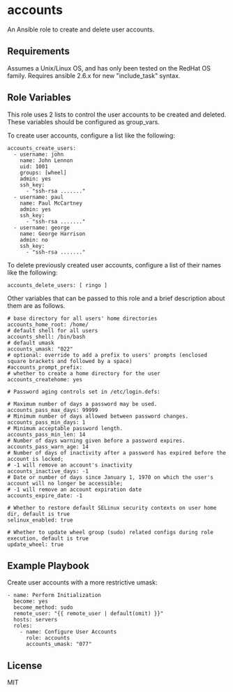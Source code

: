 accounts
========

An Ansible role to create and delete user accounts.

Requirements
------------

Assumes a Unix/Linux OS, and has only been tested on the RedHat OS family.
Requires ansible 2.6.x for new "include_task" syntax.

Role Variables
--------------

This role uses 2 lists to control the user accounts to be created and deleted.
These variables should be configured as group_vars.

To create user accounts, configure a list like the following:

    accounts_create_users:
      - username: john
        name: John Lennon
        uid: 1001
        groups: [wheel]
        admin: yes
        ssh_key:
          - "ssh-rsa ......."
      - username: paul
        name: Paul McCartney
        admin: yes
        ssh_key:
          - "ssh-rsa ......."
      - username: george
        name: George Harrison
        admin: no
        ssh_key:
          - "ssh-rsa ......."

To delete previously created user accounts, configure a list of their names like the following:

    accounts_delete_users: [ ringo ]

Other variables that can be passed to this role and a brief description about
them are as follows.

    # base directory for all users' home directories
    accounts_home_root: /home/
    # default shell for all users
    accounts_shell: /bin/bash
    # default umask
    accounts_umask: "022"
    # optional: override to add a prefix to users' prompts (enclosed square brackets and followed by a space)
    #accounts_prompt_prefix: 
    # whether to create a home directory for the user
    accounts_createhome: yes

    # Password aging controls set in /etc/login.defs:

    # Maximum number of days a password may be used.
    accounts_pass_max_days: 99999
    # Minimum number of days allowed between password changes.
    accounts_pass_min_days: 1
    # Minimum acceptable password length.
    accounts_pass_min_len: 14
    # Number of days warning given before a password expires.
    accounts_pass_warn_age: 14
    # Number of days of inactivity after a password has expired before the account is locked;
    # -1 will remove an account's inactivity
    accounts_inactive_days: -1
    # Date or number of days since January 1, 1970 on which the user's account will no longer be accessible;
    # -1 will remove an account expiration date
    accounts_expire_date: -1

    # Whether to restore default SELinux security contexts on user home dir, default is true
    selinux_enabled: true

    # Whether to update wheel group (sudo) related configs during role execution, default is true
    update_wheel: true

Example Playbook
----------------

Create user accounts with a more restrictive umask:

    - name: Perform Initialization
      become: yes
      become_method: sudo
      remote_user: "{{ remote_user | default(omit) }}"
      hosts: servers
      roles:
        - name: Configure User Accounts
          role: accounts
          accounts_umask: "077"

License
-------

MIT

